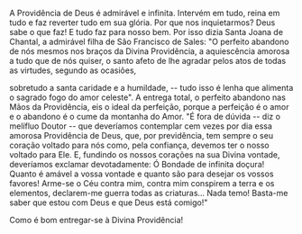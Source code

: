 
A Providência de Deus é admirável e infinita. Intervém em tudo, reina em tudo e faz reverter tudo em sua glória. Por que nos inquietarmos? Deus sabe o que faz! E tudo faz para nosso bem. Por isso dizia Santa Joana de Chantal, a admirável filha de São Francisco de Sales: "O perfeito abandono de nós mesmos nos braços da Divina Providência, a aquiescência amorosa a tudo que de nós quiser, o santo afeto de lhe agradar pelos atos de todas as virtudes, segundo as ocasiões,

sobretudo a santa caridade e a humildade, -- tudo isso é lenha que alimenta o sagrado fogo do amor celeste". A entrega total, o perfeito abandono nas Mãos da Providência, eis o ideal da perfeição, porque a perfeição é o amor e o abandono é o cume da montanha do Amor. "É fora de dúvida -- diz o melífluo Doutor -- que deveríamos contemplar cem vezes por dia essa amorosa Providência de Deus, que, por previdência, tem sempre o seu coração voltado para nós como, pela confiança, devemos ter o nosso voltado para Ele. E, fundindo os nossos corações na sua Divina vontade, deveríamos exclamar devotadamente: Ó Bondade de infinita doçura! Quanto é amável a vossa vontade e quanto são para desejar os vossos favores! Arme-se o Céu contra mim, contra mim conspirem a terra e os elementos, declarem-me guerra todas as criaturas\... Nada temo! Basta-me saber que estou com Deus e que Deus está comigo!"

Como é bom entregar-se à Divina Providência!

